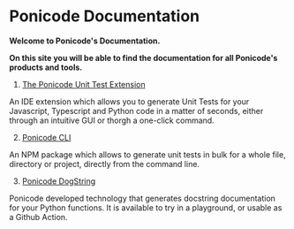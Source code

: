 # Ponicode Documentation

**Welcome to Ponicode's Documentation.**

**On this site you will be able to find the documentation for all Ponicode's products and tools.**

1. [The Ponicode Unit Test Extension](ut_extension/)

An IDE extension which allows you to generate Unit Tests for your Javascript, Typescript and Python code in a matter of seconds, either through an intuitive GUI or thorgh a one-click command.

2. [Ponicode CLI](cli/)

An NPM package which allows to generate unit tests in bulk for a whole file, directory or project, directly from the command line.

3. [Ponicode DogString](dogstring/)

Ponicode developed technology that generates docstring documentation for your Python functions. It is available to try in a playground, or usable as a Github Action.
